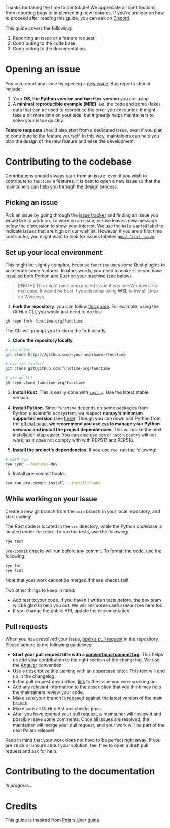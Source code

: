 Thanks for taking the time to contribute! We appreciate all contributions, from reporting bugs to implementing new features. If you're unclear on how to proceed after reading this guide, you can ask on [Discord](https://discord.gg/dNfGMUyPa8).

This guide covers the following:

1. Reporting an issue or a feature request.
2. Contributing to the code base.
3. Contributing to the documentation.

# Opening an issue

You can report any issue by opening a [new issue](https://github.com/functime-org/functime/issues/new/choose). Bug reports should include:

1. Your **OS, the Python version and `functime` version** you are using.
2. A **minimal reproducible example (MRE)**, i.e. the code and some (fake) data that can be used to reproduce the error you encounter. It might take a bit more time on your side, but it greatly helps maintainers to solve your issue quickly.

**Feature requests** should also start from a dedicated issue, even if you plan to contribute to the feature yourself. In this way, maintainers can help you plan the design of the new feature and ease the development.

# Contributing to the codebase

Contributions should always start from an issue: even if you wish to contribute to `functime`'s  features, it is best to open a new issue so that the maintainers can help you through the design process.

## Picking an issue

Pick an issue by going through the [issue tracker](https://github.com/functime-org/functime/issues) and finding an issue you would like to work on. To work on an issue, please leave a new message below the discussion to show your interest. We use the [`help wanted`](https://github.com/functime-org/functime/labels/help%20wanted) label to indicate issues that are high on our wishlist. However, if you are a first time contributor, you might want to look for issues labeled [`good first issue`](https://github.com/functime-org/functime/labels/good%20first%20issue).

## Set up your local environment

This might be slightly complex, because `functime` uses some Rust plugins to accelerate some features. In other words, you need to make sure you have installed both [Python](https://www.python.org/) and [Rust](https://www.rust-lang.org/) on your machine (see below).

>[!NOTE] This might raise unexpected issue if you use Windows. For that case, it would be best if you develop using [WSL](https://learn.microsoft.com/en-us/windows/wsl/install) to install Linux on Windows.

1. **Fork the repository**. you can follow [this guide](https://docs.github.com/en/pull-requests/collaborating-with-pull-requests/working-with-forks/fork-a-repo). For example, using the GitHub CLI, you would just need to do this:

```bash
gh repo fork functime-org/functime
```

The CLI will prompt you to clone the fork locally.

2. **Clone the repository locally**.

```bash
# via https
git clone https://github.com/<your-username>/functime

# via ssh (safer)
git clone git@github.com:functime-org/functime

# via gh CLI
gh repo clone functime-org/functime
```

3. **Install Rust**. This is easily done with [`rustup`](https://rustup.rs/). Use the latest stable version.

3. **Install Python**. Since `functime` depends on some packages from Python's scientific ecosystem, we respect **numpy's minimum supported version** (see [here](https://numpy.org/neps/nep-0029-deprecation_policy.html#support-table)). Though you can download Python from the [official page](https://www.python.org/downloads/), **we recommend you use [`rye`](https://rye-up.com/) to manage your Python versions and install the project dependencies**. This will make the next installation step easier. You can also use [`pdm`](https://pdm-project.org/en/latest/) or [`hatch`](https://hatch.pypa.io/1.9/). `poetry` will not work, as it does not comply with with PEP517 and PEP518.

4. **Install the project's dependencies**. If you use `rye`, run the following:

```bash
# with rye
rye sync --features=dev
```

5. Install pre-commit hooks:

```bash
rye run pre-commit install --install-hooks
```

## While working on your issue

Create a new git branch from the `main` branch in your local repository, and start coding!

The Rust code is located in the `src` directory, while the Python codebase is located under `functime`. To run the tests, use the following:

```bash
rye test
```

`pre-commit` checks will run before any commit. To format the code, use the following:

```bash
rye fmt
rye lint
```

Note that your work cannot be merged if these checks fail!

Two other things to keep in mind:

* Add test to your code. If you haven't written tests before, the dev team will be glad to help you out. We will link some useful resources here too.
* If you change the public API, update the documentation.

## Pull requests

When you have resolved your issue, [open a pull request](https://docs.github.com/en/pull-requests/collaborating-with-pull-requests/proposing-changes-to-your-work-with-pull-requests/creating-a-pull-request-from-a-fork) in the repository. Please adhere to the following guidelines:

* **Start your pull request title with a [conventional commit tag](https://www.conventionalcommits.org/en/v1.0.0/)**. This helps us add your contribution to the right section of the changelog. We use the [Angular](https://github.com/angular/angular/blob/22b96b9/CONTRIBUTING.md#type) convention.
* Use a descriptive title starting with an uppercase letter. This text will end up in the changelog.
* In the pull request description, [link](https://docs.github.com/en/issues/tracking-your-work-with-issues/linking-a-pull-request-to-an-issue) to the issue you were working on.
* Add any relevant information to the description that you think may help the maintainers review your code.
* Make sure your branch is [rebased](https://docs.github.com/en/get-started/using-git/about-git-rebase) against the latest version of the main branch.
* Make sure all GitHub Actions checks pass.
* After you have opened your pull request, a maintainer will review it and possibly leave some comments. Once all issues are resolved, the maintainer will merge your pull request, and your work will be part of the next Polars release!

Keep in mind that your work does not have to be perfect right away! If you are stuck or unsure about your solution, feel free to open a draft pull request and ask for help.

# Contributing to the documentation

*In progress...*

# Credits

This guide is inspired from [Polars User guide](https://docs.pola.rs/development/contributing/).
